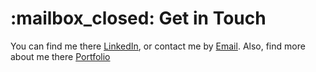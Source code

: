 <!--
**Levvw/levvw** is a ✨ _special_ ✨ repository because its `README.md` (this file) appears on your GitHub profile.

Here are some ideas to get you started:

- 🔭 I’m currently working on ...
- 🌱 I’m currently learning ...
- 👯 I’m looking to collaborate on ...
- 🤔 I’m looking for help with ...
- 💬 Ask me about ...
- 📫 How to reach me: ...
- 😄 Pronouns: ...
- ⚡ Fun fact: ...
for emojis : https://www.webfx.com/tools/emoji-cheat-sheet/
-->
 <h1>:mailbox_closed: Get in Touch</h1>
You can find me there <a href="https://www.linkedin.com/in/levw/">LinkedIn</a>, or contact me by <a href="mailto:levwtech@gmail.com">Email</a>. Also, find more about me there <a href="https://www.levw.codes">Portfolio</a>


